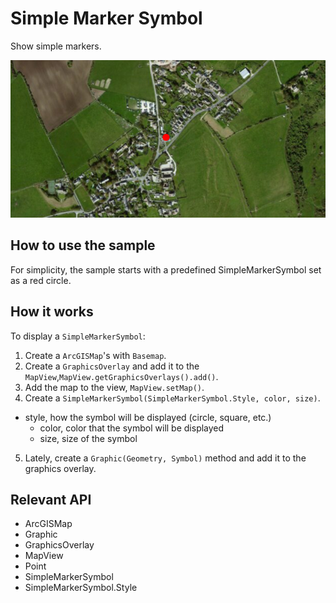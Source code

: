 # Simple Marker Symbol

Show simple markers.

<img src="SimpleMarkerSymbol.png"/>

## How to use the sample

For simplicity, the sample starts with a predefined SimpleMarkerSymbol set as a red circle.

## How it works

To display a `SimpleMarkerSymbol`:


  1. Create a `ArcGISMap`'s with `Basemap`.
  2. Create a `GraphicsOverlay` and add it to the `MapView`,`MapView.getGraphicsOverlays().add()`.
  3. Add the map to the view, `MapView.setMap()`.
  4. Create a `SimpleMarkerSymbol(SimpleMarkerSymbol.Style, color, size)`.
  * style, how the symbol will be displayed (circle, square, etc.)
    * color, color that the symbol will be displayed
    * size, size of the symbol
  5. Lately, create a `Graphic(Geometry, Symbol)` method and add it to the graphics overlay.


## Relevant API


  * ArcGISMap
  * Graphic
  * GraphicsOverlay
  * MapView
  * Point
  * SimpleMarkerSymbol
  * SimpleMarkerSymbol.Style




